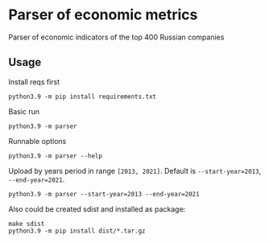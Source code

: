 # Parser of economic metrics
Parser of economic indicators of the top 400 Russian companies

## Usage
Install reqs first
```
python3.9 -m pip install requirements.txt
```

Basic run
```
python3.9 -m parser
```

Runnable options
```
python3.9 -m parser --help
```

Upload by years period in range `[2013, 2021]`. Default is `--start-year=2013`, `--end-year=2021`.
```
python3.9 -m parser --start-year=2013 --end-year=2021
```

Also could be created sdist and installed as package:
```
make sdist
python3.9 -m pip install dist/*.tar.gz
```

